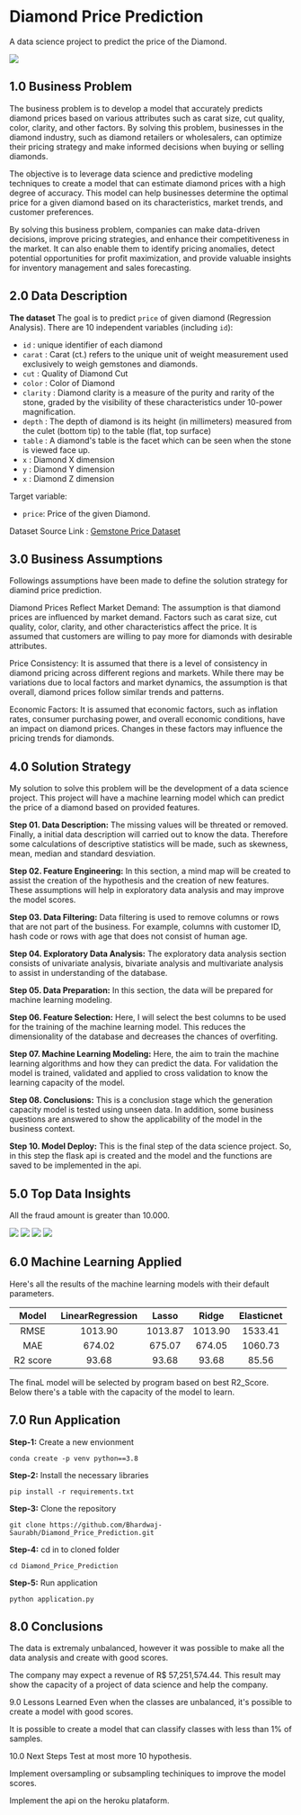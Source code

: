 # Diamond Price Prediction
A data science project to predict the price of the Diamond.

<img src="https://github.com/Bhardwaj-Saurabh/Diamond_Price_Prediction/blob/master/reports/figures/diamond-diamond.jpeg">

## 1.0 Business Problem
The business problem is to develop a model that accurately predicts diamond prices based on various attributes such as carat size, cut quality, color, clarity, and other factors. By solving this problem, businesses in the diamond industry, such as diamond retailers or wholesalers, can optimize their pricing strategy and make informed decisions when buying or selling diamonds.

The objective is to leverage data science and predictive modeling techniques to create a model that can estimate diamond prices with a high degree of accuracy. This model can help businesses determine the optimal price for a given diamond based on its characteristics, market trends, and customer preferences.

By solving this business problem, companies can make data-driven decisions, improve pricing strategies, and enhance their competitiveness in the market. It can also enable them to identify pricing anomalies, detect potential opportunities for profit maximization, and provide valuable insights for inventory management and sales forecasting.

## 2.0 Data Description
**The dataset** The goal is to predict `price` of given diamond (Regression Analysis).
There are 10 independent variables (including `id`):

* `id` : unique identifier of each diamond
* `carat` : Carat (ct.) refers to the unique unit of weight measurement used exclusively to weigh gemstones and diamonds.
* `cut` : Quality of Diamond Cut
* `color` : Color of Diamond
* `clarity` : Diamond clarity is a measure of the purity and rarity of the stone, graded by the visibility of these characteristics under 10-power magnification.
* `depth` : The depth of diamond is its height (in millimeters) measured from the culet (bottom tip) to the table (flat, top surface)
* `table` : A diamond's table is the facet which can be seen when the stone is viewed face up.
* `x` : Diamond X dimension
* `y` : Diamond Y dimension
* `x` : Diamond Z dimension

Target variable:
* `price`: Price of the given Diamond.

Dataset Source Link :
[Gemstone Price Dataset](https://www.kaggle.com/competitions/playground-series-s3e8/data?select=train.csv)

## 3.0 Business Assumptions
Followings assumptions have been made to define the solution strategy for diamind price prediction.

Diamond Prices Reflect Market Demand: The assumption is that diamond prices are influenced by market demand. Factors such as carat size, cut quality, color, clarity, and other characteristics affect the price. It is assumed that customers are willing to pay more for diamonds with desirable attributes.

Price Consistency: It is assumed that there is a level of consistency in diamond pricing across different regions and markets. While there may be variations due to local factors and market dynamics, the assumption is that overall, diamond prices follow similar trends and patterns.

Economic Factors: It is assumed that economic factors, such as inflation rates, consumer purchasing power, and overall economic conditions, have an impact on diamond prices. Changes in these factors may influence the pricing trends for diamonds.

## 4.0 Solution Strategy
My solution to solve this problem will be the development of a data science project. This project will have a machine learning model which can predict the price of a diamond based on provided features.

**Step 01. Data Description:** The missing values will be threated or removed. Finally, a initial data description will carried out to know the data. Therefore some calculations of descriptive statistics will be made, such as skewness, mean, median and standard desviation.

**Step 02. Feature Engineering:** In this section, a mind map will be created to assist the creation of the hypothesis and the creation of new features. These assumptions will help in exploratory data analysis and may improve the model scores.

**Step 03. Data Filtering:** Data filtering is used to remove columns or rows that are not part of the business. For example, columns with customer ID, hash code or rows with age that does not consist of human age.

**Step 04. Exploratory Data Analysis:** The exploratory data analysis section consists of univariate analysis, bivariate analysis and multivariate analysis to assist in understanding of the database.

**Step 05. Data Preparation:** In this section, the data will be prepared for machine learning modeling.

**Step 06. Feature Selection:** Here, I will select the best columns to be used for the training of the machine learning model. This reduces the dimensionality of the database and decreases the chances of overfiting.

**Step 07. Machine Learning Modeling:** Here, the aim to train the machine learning algorithms and how they can predict the data. For validation the model is trained, validated and applied to cross validation to know the learning capacity of the model.

**Step 08. Conclusions:** This is a conclusion stage which the generation capacity model is tested using unseen data. In addition, some business questions are answered to show the applicability of the model in the business context.

**Step 10. Model Deploy:** This is the final step of the data science project. So, in this step the flask api is created and the model and the functions are saved to be implemented in the api.

## 5.0 Top Data Insights
All the fraud amount is greater than 10.000.

<img src="https://github.com/Bhardwaj-Saurabh/Diamond_Price_Prediction/blob/master/reports/figures/pricehist.png">

<img src="https://github.com/Bhardwaj-Saurabh/Diamond_Price_Prediction/blob/master/reports/figures/tablehist.png">

<img src="https://github.com/Bhardwaj-Saurabh/Diamond_Price_Prediction/blob/master/reports/figures/heatmap.png">

<img src="https://github.com/Bhardwaj-Saurabh/Diamond_Price_Prediction/blob/master/reports/figures/barplot.png">

## 6.0 Machine Learning Applied
Here's all the results of the machine learning models with their default parameters.

| Model      | LinearRegression | Lasso     | Ridge     | Elasticnet |
| :---:      | :---:            | :---:     | :---:     | :---:      |   
| RMSE       | 1013.90          | 1013.87   | 1013.90   | 1533.41    |
| MAE        | 674.02           | 675.07    | 674.05    | 1060.73    |
| R2 score   | 93.68            | 93.68     | 93.68     | 85.56      |

The finaL model will be selected by program based on best R2_Score. Below there's a table with the capacity of the model to learn.

## 7.0 Run Application 

**Step-1:** Create a new envionment

    conda create -p venv python==3.8

**Step-2:** Install the necessary libraries

    pip install -r requirements.txt

**Step-3:** Clone the repository

    git clone https://github.com/Bhardwaj-Saurabh/Diamond_Price_Prediction.git

**Step-4:** cd in to cloned folder

    cd Diamond_Price_Prediction

**Step-5:** Run application

    python application.py

## 8.0 Conclusions
The data is extremaly unbalanced, however it was possible to make all the data analysis and create with good scores.

The company may expect a revenue of R$ 57,251,574.44. This result may show the capacity of a project of data science and help the company.

9.0 Lessons Learned
Even when the classes are unbalanced, it's possible to create a model with good scores.

It is possible to create a model that can classify classes with less than 1% of samples.

10.0 Next Steps
Test at most more 10 hypothesis.

Implement oversampling or subsampling techiniques to improve the model scores.

Implement the api on the heroku plataform.